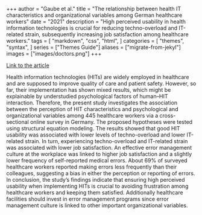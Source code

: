 +++
author = "Gaube et al."
title = "The relationship between health IT characteristics and organizational variables among German healthcare workers"
date = "2021"
description = "High perceived usability in health information technologies is crucial for reducing techno-overload and IT-related strain, subsequently increasing job satisfaction among healthcare workers."
tags = [
    "markdown",
    "css",
    "html",
]
categories = [
    "themes",
    "syntax",
]
series = ["Themes Guide"]
aliases = ["migrate-from-jekyl"]
images = ["images/doctors.png"]
+++

[Link to the article](https://www.nature.com/articles/s41598-021-96851-1)

Health information technologies (HITs) are widely employed in healthcare and are supposed to improve quality of care and patient safety. However, so far, their implementation has shown mixed results, which might be explainable by understudied psychological factors of human–HIT interaction. Therefore, the present study investigates the association between the perception of HIT characteristics and psychological and organizational variables among 445 healthcare workers via a cross-sectional online survey in Germany. The proposed hypotheses were tested using structural equation modeling. The results showed that good HIT usability was associated with lower levels of techno-overload and lower IT-related strain. In turn, experiencing techno-overload and IT-related strain was associated with lower job satisfaction. An effective error management culture at the workplace was linked to higher job satisfaction and a slightly lower frequency of self-reported medical errors. About 69% of surveyed healthcare workers reported making errors less frequently than their colleagues, suggesting a bias in either the perception or reporting of errors. In conclusion, the study’s findings indicate that ensuring high perceived usability when implementing HITs is crucial to avoiding frustration among healthcare workers and keeping them satisfied. Additionally healthcare facilities should invest in error management programs since error management culture is linked to other important organizational variables.